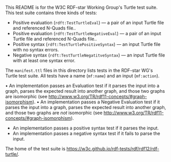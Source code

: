 This README is for the W3C RDF-star Working Group's Turtle test suite.
This test suite contains three kinds of tests:

*  Positive evaluation (`rdft:TestTurtleEval`) — a pair of an input Turtle file and referenced N-Quads file..
*  Positive evaluation (`rdft:TestTurtleNegativeEval`) — a pair of an input Turtle file and referenced N-Quads file..
*  Positive syntax (`rdft:TestTurtlePositiveSyntax`) — an input Turtle file with no syntax errors.
*  Negative syntax (`rdft:TestTurtleNegatitveSyntax`) — an input Turtle file with at least one syntax error.

The `manifest.ttl` files in this directory lists tests in the RDF-star WG's Turtle test suite.
All tests have a name (`mf:name`) and an input (`mf:action`).

• An implementation passes an Evaluation test if it parses the input
  into a graph, parses the expected result into another graph, and
  those two graphs are isomorphic (see
  <http://www.w3.org/TR/rdf11-concepts/#graph-isomorphism>).
• An implementation passes a Negative Evaluation test if it parses the input
  into a graph, parses the expected result into another graph, and
  those two graphs are _not_ isomorphic (see
  <http://www.w3.org/TR/rdf11-concepts/#graph-isomorphism>).
* An implementation passes a positive syntax test if it parses the input.
* An implementation passes a negative syntax test if it fails to parse the input.

The home of the test suite is <https://w3c.github.io/rdf-tests/rdf/rdf12/rdf-turtle/>.
